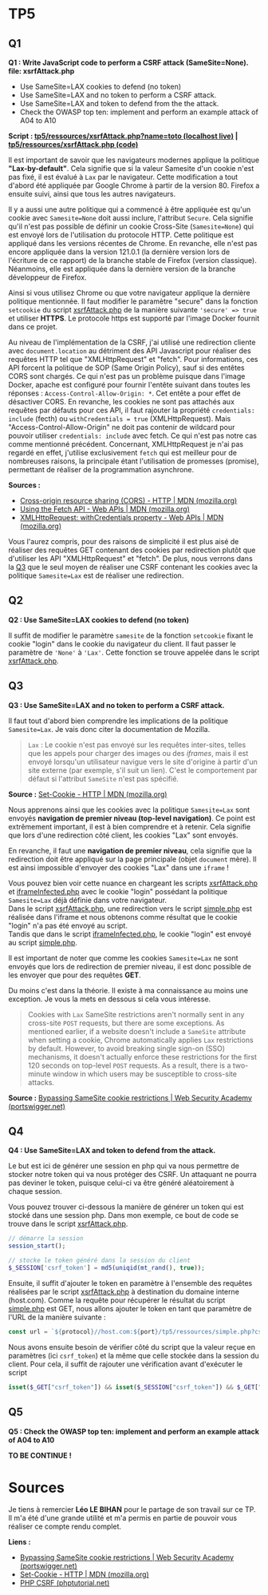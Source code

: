 # TP5

## Q1

**Q1 : Write JavaScript code to perform a CSRF attack (SameSite=None). file: xsrfAttack.php**

- Use SameSite=LAX cookies to defend (no token)
- Use SameSite=LAX and no token to perform a CSRF attack.
- Use SameSite=LAX and token to defend from the the attack.
- Check the OWASP top ten: implement and
perform an example attack of A04 to A10

**Script : [tp5/ressources/xsrfAttack.php?name=toto (localhost live)](http://host.com:8080/tp5/ressources/xsrfAttack.php?name=toto) | [tp5/ressources/xsrfAttack.php (code)](/src/tp5/ressources/xsrfAttack.php)**

Il est important de savoir que les navigateurs modernes applique la politique **"Lax-by-default"**. Cela signifie que si la valeur Samesite d'un cookie n'est pas fixé, il est évalué à `Lax` par le navigateur. Cette modification a tout d'abord été appliquée par Google Chrome à partir de la version 80. Firefox a ensuite suivi, ainsi que tous les autres navigateurs.

Il y a aussi une autre politique qui a commencé à être appliquée est qu'un cookie avec `Samesite=None` doit aussi inclure, l'attribut `Secure`. Cela signifie qu'il n'est pas possible de définir un cookie Cross-Site (`Samesite=None`) qui est envoyé lors de l'utilisation du protocole HTTP. Cette politique est appliqué dans les versions récentes de Chrome. En revanche, elle n'est pas encore appliquée dans la version 121.0.1 (la dernière version lors de l'écriture de ce rapport) de la branche stable de Firefox (version classique). Néanmoins, elle est appliquée dans la dernière version de la branche développeur de Firefox.

Ainsi si vous utilisez Chrome ou que votre navigateur applique la dernière politique mentionnée. Il faut modifier le paramètre "secure" dans la fonction `setcookie` du script [xsrfAttack.php](../src/tp5/ressources/xsrfAttack.php) de la manière suivante `'secure' => true` et utiliser **HTTPS**. Le protocole https est supporté par l'image Docker fournit dans ce projet.

Au niveau de l'implémentation de la CSRF, j'ai utilisé une redirection cliente avec `document.location` au détriment des API Javascript pour réaliser des requêtes HTTP tel que "XMLHttpRequest" et "fetch". Pour informations, ces API forcent la politique de SOP (Same Origin Policy), sauf si des entêtes CORS sont chargés. Ce qui n'est pas un problème puisque dans l'image Docker, apache est configuré pour fournir l'entête suivant dans toutes les réponses : `Access-Control-Allow-Origin: *`. Cet entête a pour effet de désactiver CORS. En revanche, les cookies ne sont pas attachés aux requêtes par défauts pour ces API, il faut rajouter la propriété `credentials: include` (fecth) ou  `withCredentials = true` (XMLHttpRequest). Mais "Access-Control-Allow-Origin" ne doit pas contenir de wildcard pour pouvoir utiliser `credentials: include` avec fetch. Ce qui n'est pas notre cas comme mentionné précédent. Concernant, XMLHttpRequest je n'ai pas regardé en effet, j'utilise exclusivement `fetch` qui est meilleur pour de nombreuses raisons, la principale étant l'utilisation de promesses (promise), permettant de réaliser de la programmation asynchrone.

**Sources :**

- [Cross-origin resource sharing (CORS) - HTTP | MDN (mozilla.org)](https://developer.mozilla.org/fr/docs/Web/HTTP/CORS)
- [Using the Fetch API - Web APIs | MDN (mozilla.org)](https://developer.mozilla.org/en-US/docs/Web/API/Fetch_API/Using_Fetch#sending_a_request_with_credentials_included)
- [XMLHttpRequest: withCredentials property - Web APIs | MDN (mozilla.org)](https://developer.mozilla.org/en-US/docs/Web/API/XMLHttpRequest/withCredentials)

Vous l'aurez compris, pour des raisons de simplicité il est plus aisé de réaliser des requêtes GET contenant des cookies par redirection plutôt que d'utiliser les API "XMLHttpRequest" et "fetch". De plus, nous verrons dans la [Q3](#Q3) que le seul moyen de réaliser une CSRF contenant les cookies avec la politique `Samesite=Lax` est de réaliser une redirection.

## Q2

**Q2 : Use SameSite=LAX cookies to defend (no token)**

Il suffit de modifier le paramètre `samesite` de la fonction `setcookie` fixant le cookie "login" dans le cookie du navigateur du client. Il faut passer le paramètre de `'None'` à `'Lax'`. Cette fonction se trouve appelée dans le script [xsrfAttack.php](../src/tp5/ressources/xsrfAttack.php).

## Q3

**Q3 : Use SameSite=LAX and no token to perform a CSRF attack.**

Il faut tout d'abord bien comprendre les implications de la politique `Samesite=Lax`. Je vais donc citer la documentation de Mozilla.

> `Lax` : Le cookie n'est pas envoyé sur les requêtes inter-sites, telles que les appels pour charger des images ou des *iframes*, mais il est envoyé lorsqu'un utilisateur navigue vers le site d'origine à partir d'un site externe (par exemple, s'il suit un lien). C'est le comportement par défaut si l'attribut `SameSite` n'est pas spécifié.

**Source :** [Set-Cookie - HTTP | MDN (mozilla.org)](https://developer.mozilla.org/fr/docs/Web/HTTP/Headers/Set-Cookie#samesitesamesite-value)

Nous apprenons ainsi que les cookies avec la politique `Samesite=Lax` sont envoyés **navigation de premier niveau (top-level navigation)**. Ce point est extrêmement important, il est à bien comprendre et à retenir. Cela signifie que lors d'une redirection côté client, les cookies "Lax" sont envoyés.

En revanche, il faut une **navigation de premier niveau**, cela signifie que la redirection doit être appliqué sur la page principale (objet `document` mère). Il est ainsi impossible d'envoyer des cookies "Lax" dans une `iframe` !

Vous pouvez bien voir cette nuance en chargeant les scripts [xsrfAttack.php](../src/tp5/ressources/xsrfAttack.php) et [iframeInfected.php](../src/tp5/mycode/iframeInfected.php) avec le cookie "login" possédant la politique `Samesite=Lax` déjà définie dans votre navigateur.  
Dans le script [xsrfAttack.php](../src/tp5/ressources/xsrfAttack.php), une redirection vers le script [simple.php](../src/tp/ressources/simple.php) est réalisée dans l'iframe et nous obtenons comme résultat que le cookie "login" n'a pas été envoyé au script.  
Tandis que dans le script [iframeInfected.php](../src/tp5/mycode/iframeInfected.php), le cookie "login" est envoyé au script [simple.php](../src/tp/ressources/simple.php).

Il est important de noter que comme les cookies `Samesite=Lax` ne sont envoyés que lors de redirection de premier niveau, il est donc possible de les envoyer que pour des requêtes **GET**.

Du moins c'est dans la théorie. Il existe à ma connaissance au moins une exception. Je vous la mets en dessous si cela vous intéresse.

> Cookies with `Lax` SameSite restrictions aren't normally sent in any cross-site `POST` requests, but there are some exceptions. As mentioned earlier, if a website doesn't include a `SameSite` attribute when setting a cookie, Chrome automatically applies `Lax` restrictions by default. However, to avoid breaking single sign-on (SSO) mechanisms, it doesn't actually enforce these restrictions for the first 120 seconds on top-level `POST` requests. As a result, there is a two-minute window in which users may be susceptible to cross-site attacks.

**Source :** [Bypassing SameSite cookie restrictions | Web Security Academy (portswigger.net)](https://portswigger.net/web-security/csrf/bypassing-samesite-restrictions#:~:text=SameSite%20is%20a%20browser%20security,leaks%2C%20and%20some%20CORS%20exploits.)

## Q4

**Q4 : Use SameSite=LAX and token to defend from the attack.**

Le but est ici de générer une session en php qui va nous permettre de stocker notre token qui va nous protéger des CSRF. Un attaquant ne pourra pas deviner le token, puisque celui-ci va être généré aléatoirement à chaque session.

Vous pouvez trouver ci-dessous la manière de générer un token qui est stocké dans une session php. Dans mon exemple, ce bout de code se trouve dans le script [xsrfAttack.php](../src/tp5/ressources/xsrfAttack.php).

```php
// démarre la session
session_start();

// stocke le token généré dans la session du client
$_SESSION['csrf_token'] = md5(uniqid(mt_rand(), true));
```

Ensuite, il suffit d'ajouter le token en paramètre à l'ensemble des requêtes réalisées par le script [xsrfAttack.php](../src/tp5/ressources/xsrfAttack.php) à destination du domaine interne (host.com). Comme la requête pour récupérer le résultat du script [simple.php](../src/tp/ressources/simple.php) est GET, nous allons ajouter le token en tant que paramètre de l'URL de la manière suivante :

```js
const url = `${protocol}//host.com:${port}/tp5/ressources/simple.php?csrf_token=<?php echo $_SESSION["csrf_token"] ?>`;  
```

Nous avons ensuite besoin de vérifier côté du script que la valeur reçue en paramètres (ici `csrf_token`) et la même que celle stockée dans la session du client. Pour cela, il suffit de rajouter une vérification avant d'exécuter le script

```php
isset($_GET["csrf_token"]) && isset($_SESSION["csrf_token"]) && $_GET["csrf_token"] == $_SESSION["csrf_token"])
```

## Q5

**Q5 : Check the OWASP top ten: implement and perform an example attack of A04 to A10**

**TO BE CONTINUE !**

# Sources

Je tiens à remercier **Léo LE BIHAN** pour le partage de son travail sur ce TP. Il m'a été d'une grande utilité et m'a permis en partie de pouvoir vous réaliser ce compte rendu complet.

**Liens :**

- [Bypassing SameSite cookie restrictions | Web Security Academy (portswigger.net)](https://portswigger.net/web-security/csrf/bypassing-samesite-restrictions#:~:text=SameSite%20is%20a%20browser%20security,leaks%2C%20and%20some%20CORS%20exploits.)
- [Set-Cookie - HTTP | MDN (mozilla.org)](https://developer.mozilla.org/fr/docs/Web/HTTP/Headers/Set-Cookie#samesitesamesite-value)
- [PHP CSRF (phptutorial.net)](https://www.phptutorial.net/php-tutorial/php-csrf/)
